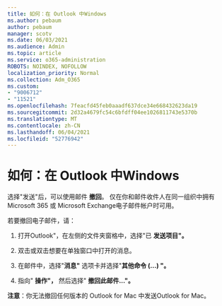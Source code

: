 ```yaml
---
title: 如何：在 Outlook 中Windows
ms.author: pebaum
author: pebaum
manager: scotv
ms.date: 06/03/2021
ms.audience: Admin
ms.topic: article
ms.service: o365-administration
ROBOTS: NOINDEX, NOFOLLOW
localization_priority: Normal
ms.collection: Adm_O365
ms.custom:
- "9006712"
- "11521"
ms.openlocfilehash: 7feacfd45feb0aaadf637dce34e668432623da19
ms.sourcegitcommit: 2d32a4679fc54c6bfdff04ee1026811743e5370b
ms.translationtype: MT
ms.contentlocale: zh-CN
ms.lasthandoff: 06/04/2021
ms.locfileid: "52776942"
---
```

# <a name="how-to-recall-an-email-message-in-outlook-for-windows"></a>如何：在 Outlook 中Windows

选择"发送"后，可以使用邮件 **撤回**。 仅在你和邮件收件人在同一组织中拥有 Microsoft 365 或 Microsoft Exchange电子邮件帐户时可用。 

若要撤回电子邮件，请：

1. 打开Outlook"，在左侧的文件夹窗格中，选择"已 **发送项目"。**

1. 双击或双击想要在单独窗口中打开的消息。

1. 在邮件中，选择"**消息"** 选项卡并选择"**其他命令 (...) "。**

1. 指向" **操作"，** 然后选择" **撤回此邮件..."。**

**注意**：你无法撤回任何版本的 Outlook for Mac 中发送Outlook for Mac。